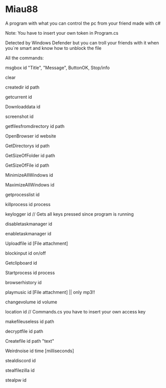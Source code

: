 # Miau88

A program with what you can control the pc from your friend made with c#

Note: You have to insert your own token in Program.cs

Detected by Windows Defender but you can troll your friends with it when you´re smart and know how to unblock the file

All the commands:

msgbox id "Title", "Message", ButtonOK, Stop/info

clear

createdir id path

getcurrent id

Downloaddata id

screenshot id

getfilesfromdirectory id path

OpenBrowser id website

GetDirectorys id path

GetSizeOfFolder id path

GetSizeOfFile id path

MinimizeAllWindows id

MaximizeAllWindows id

getprocesslist id

killprocess id process

keylogger id // Gets all keys pressed since program is running

disabletaskmanager id

enabletaskmanager id

Uploadfile id [File attachment]

blockinput id on/off

Getclipboard id

Startprocess id process

browserhistory id

playmusic id [File attachment] || only mp3!!

changevolume id volume

location id // Commands.cs you have to insert your own access key

makefileuseless id path

decryptfile id path

Createfile id path "text"

Weirdnoise  id time [milliseconds]

stealdiscord id

stealfilezilla id

stealpw id

